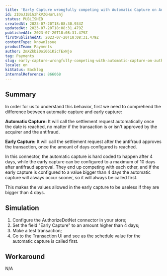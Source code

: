 ```yaml
---
title: 'Early Capture wrongfully competing with Automatic Capture on AuthorizeDotNet'
id: 2IDoJIBiGzhkVZGHurLsnj
status: PUBLISHED
createdAt: 2023-07-20T18:08:30.934Z
updatedAt: 2023-07-20T18:08:31.479Z
publishedAt: 2023-07-20T18:08:31.479Z
firstPublishedAt: 2023-07-20T18:08:31.479Z
contentType: knownIssue
productTeam: Payments
author: 2mXZkbi0oi061KicTExNjo
tag: Payments
slug: early-capture-wrongfully-competing-with-automatic-capture-on-authorizedotnet
locale: en
kiStatus: Backlog
internalReference: 866068
---
```


## Summary


In order for us to understand this behavior, first we need to comprehend the difference between automatic capture and early capture:

**Automatic Capture:** It will call the settlement request automatically once the date is reached, no matter if the transaction is or isn't approved by the acquirer and the antifraud.

**Early Capture:** It will call the settlement request after the antifraud approves the transaction, once the amount of days configured is reached.

In this connector, the automatic capture is hard coded to happen after 4 days, while the early capture can be configured to a maximum of 10 days after antifraud approval. They end up competing with each other, and if the early capture is configured to a value bigger than 4 days the automatic capture will always occur sooner, so it will always be called first.

This makes the values allowed in the early capture to be useless if they are bigger than 4 days.


##

## Simulation




1. Configure the AuthorizeDotNet connector in your store;
2. Set the field "Early Capture" to an amount higher than 4 days;
3. Make a test transaction;
4. Go to the Transaction UI and see as the schedule value for the automatic capture is called first.


##

## Workaround


N/A





